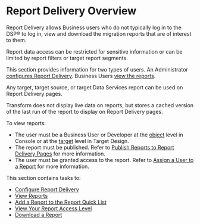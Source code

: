 # Report Delivery Overview

Report Delivery allows Business users who do not typically log in to the
DSP® to log in, view and download the migration reports that are of
interest to them.

Report data access can be restricted for sensitive information or can be
limited by report filters or target report segments.

This section provides information for two types of users. An
Administrator [configures Report
Delivery](Configure_Report_Delivery.htm). Business Users [view the
reports](View_Reports.htm).

Any target, target source, or target Data Services report can be used on
Report Delivery pages.

Transform does not display live data on reports, but stores a cached
version of the last run of the report to display on Report Delivery
pages.

To view reports:

  - The user must be a Business User or Developer at the
    [object](../../Console/Use_Cases/Add_Target_Contacts_to_Objects.htm)
    level in Console or at the
    [target](../../Design/Use_Cases/Add_Developers_and%20Business%20Contacts.htm)
    level in Target Design.
  - The report must be published. Refer to [Publish Reports to Report
    Delivery Pages](Publish_Reports_to_Report_Delivery_Pages.htm) for
    more information.
  - The user must be granted access to the report. Refer to [Assign a
    User to a
    Report](Grant_Users_Access_to_Reports_and_Sensitive_Data.htm#Assign_a_User_to_a_Report_on_Report_Delivery_Pages)
    for more information.

This section contains tasks to:

  - [Configure Report Delivery](Configure_Report_Delivery.htm)
  - [View Reports](View_Reports.htm)
  - [Add a Report to the Report Quick
    List](Add_a_Report_to_the_Report_Quick_List.htm)
  - [View Your Report Access Level](View_Your_Report_Access_Level.htm)
  - [Download a Report](Download_a_Report.htm)

